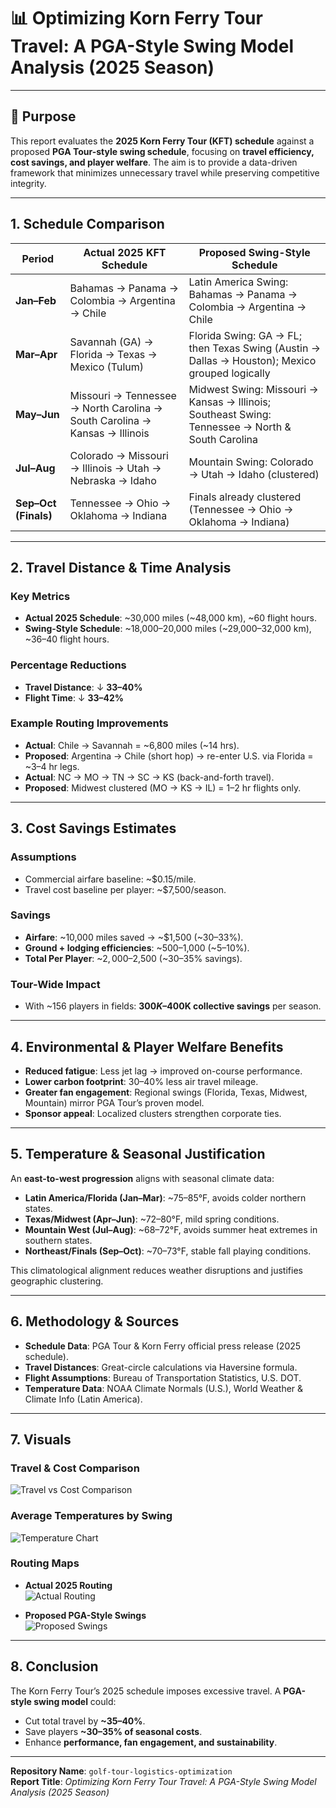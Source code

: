 # 📊 Optimizing Korn Ferry Tour Travel: A PGA-Style Swing Model Analysis (2025 Season)

---

## 🎯 Purpose
This report evaluates the **2025 Korn Ferry Tour (KFT) schedule** against a proposed **PGA Tour-style swing schedule**, focusing on **travel efficiency, cost savings, and player welfare**. The aim is to provide a data-driven framework that minimizes unnecessary travel while preserving competitive integrity.

---

## 1. Schedule Comparison

| **Period**        | **Actual 2025 KFT Schedule**                                        | **Proposed Swing-Style Schedule**                        |
|------------------|--------------------------------------------------------------------|----------------------------------------------------------|
| **Jan–Feb**      | Bahamas → Panama → Colombia → Argentina → Chile                    | Latin America Swing: Bahamas → Panama → Colombia → Argentina → Chile |
| **Mar–Apr**      | Savannah (GA) → Florida → Texas → Mexico (Tulum)                   | Florida Swing: GA → FL; then Texas Swing (Austin → Dallas → Houston); Mexico grouped logically |
| **May–Jun**      | Missouri → Tennessee → North Carolina → South Carolina → Kansas → Illinois | Midwest Swing: Missouri → Kansas → Illinois; Southeast Swing: Tennessee → North & South Carolina |
| **Jul–Aug**      | Colorado → Missouri → Illinois → Utah → Nebraska → Idaho           | Mountain Swing: Colorado → Utah → Idaho (clustered)      |
| **Sep–Oct (Finals)** | Tennessee → Ohio → Oklahoma → Indiana                              | Finals already clustered (Tennessee → Ohio → Oklahoma → Indiana) |

---

## 2. Travel Distance & Time Analysis

### Key Metrics
- **Actual 2025 Schedule**: ~30,000 miles (~48,000 km), ~60 flight hours.
- **Swing-Style Schedule**: ~18,000–20,000 miles (~29,000–32,000 km), ~36–40 flight hours.

### Percentage Reductions
- **Travel Distance**: ↓ **33–40%**
- **Flight Time**: ↓ **33–42%**

### Example Routing Improvements
- **Actual**: Chile → Savannah = ~6,800 miles (~14 hrs).  
- **Proposed**: Argentina → Chile (short hop) → re-enter U.S. via Florida = ~3–4 hr legs.  
- **Actual**: NC → MO → TN → SC → KS (back-and-forth travel).  
- **Proposed**: Midwest clustered (MO → KS → IL) = 1–2 hr flights only.

---

## 3. Cost Savings Estimates

### Assumptions
- Commercial airfare baseline: ~$0.15/mile.
- Travel cost baseline per player: ~$7,500/season.

### Savings
- **Airfare**: ~10,000 miles saved → ~$1,500 (~30–33%).
- **Ground + lodging efficiencies**: ~$500–$1,000 (~5–10%).
- **Total Per Player**: ~$2,000–$2,500 (~30–35% savings).

### Tour-Wide Impact
- With ~156 players in fields: **$300K–$400K collective savings** per season.

---

## 4. Environmental & Player Welfare Benefits
- **Reduced fatigue**: Less jet lag → improved on-course performance.
- **Lower carbon footprint**: 30–40% less air travel mileage.
- **Greater fan engagement**: Regional swings (Florida, Texas, Midwest, Mountain) mirror PGA Tour’s proven model.
- **Sponsor appeal**: Localized clusters strengthen corporate ties.

---

## 5. Temperature & Seasonal Justification
An **east-to-west progression** aligns with seasonal climate data:
- **Latin America/Florida (Jan–Mar)**: ~75–85°F, avoids colder northern states.  
- **Texas/Midwest (Apr–Jun)**: ~72–80°F, mild spring conditions.  
- **Mountain West (Jul–Aug)**: ~68–72°F, avoids summer heat extremes in southern states.  
- **Northeast/Finals (Sep–Oct)**: ~70–73°F, stable fall playing conditions.  

This climatological alignment reduces weather disruptions and justifies geographic clustering.

---

## 6. Methodology & Sources
- **Schedule Data**: PGA Tour & Korn Ferry official press release (2025 schedule).  
- **Travel Distances**: Great-circle calculations via Haversine formula.  
- **Flight Assumptions**: Bureau of Transportation Statistics, U.S. DOT.  
- **Temperature Data**: NOAA Climate Normals (U.S.), World Weather & Climate Info (Latin America).  

---

## 7. Visuals

### Travel & Cost Comparison
![Travel vs Cost Comparison](images/travel_comparison.png)

### Average Temperatures by Swing
![Temperature Chart](<img width="2600" height="1400" alt="temperature_chart_months" src="https://github.com/user-attachments/assets/59fb198f-c10f-457f-84ed-8e66a3ed2527" />
)

### Routing Maps
- **Actual 2025 Routing**  
![Actual Routing](images/kft_actual_routing.png)

- **Proposed PGA-Style Swings**  
![Proposed Swings](images/kft_proposed_swings.png)

---

## 8. Conclusion
The Korn Ferry Tour’s 2025 schedule imposes excessive travel. A **PGA-style swing model** could:
- Cut total travel by **~35–40%**.
- Save players **~30–35% of seasonal costs**.
- Enhance **performance, fan engagement, and sustainability**.

---

**Repository Name**: `golf-tour-logistics-optimization`  
**Report Title**: *Optimizing Korn Ferry Tour Travel: A PGA-Style Swing Model Analysis (2025 Season)*

